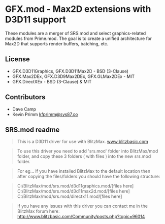 # GFX.mod - Max2D extensions with D3D11 support

These modules are a merger of SRS.mod and select graphics-related modules from Prime.mod. The goal is to create a unified architecture for Max2D that supports render buffers, batching, etc.

## License

+ GFX.D3D11Graphics, GFX.D3D11Max2D - BSD (3-Clause)
+ GFX.Max2DEx, GFX.D3D9Max2DEx, GFX.GLMax2DEx - MIT 
+ GFX.DirectXEx - BSD (3-Clause) & MIT

## Contributors

+ Dave Camp
+ Kevin Primm <kfprimm@sys87.co>

## SRS.mod readme
> This is a D3D11 driver for use with BlitzMax. www.blitzbasic.com

> To use this driver you need to add 'srs.mod' folder into BlitzMax/mod folder, and copy these 3 folders ( with files ) into the new srs.mod folder.

> For eg...
> If you have installed BlitzMax to the default location then after copying the files/folders you should have the following structure:

> C:/BlitzMax/mod/srs.mod/d3d11graphics.mod/[files here]
> C:/BlitzMax/mod/srs.mod/d3d11max2d.mod/[files here]
> C:/BlitzMax/mod/srs.mod/directx11.mod/[files here]

> If you have any issues with this driver you can contact me in the BlitzMax forum here:
> http://www.blitzbasic.com/Community/posts.php?topic=96014

